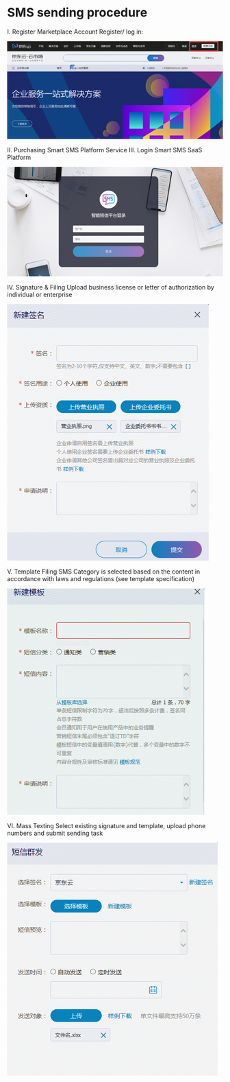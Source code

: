 # SMS sending procedure 
I. Register Marketplace Account
Register/ log in:

![image](https://github.com/jdcloudcom/cn/blob/edit/documentation/Marketplace/Marketplace/MarketPlace-Image/%E7%9F%AD%E4%BF%A1%E5%8F%91%E9%80%811.png)

II. Purchasing Smart SMS Platform Service
III. Login Smart SMS SaaS Platform

![image](https://github.com/jdcloudcom/cn/blob/edit/documentation/Marketplace/Marketplace/MarketPlace-Image/%E7%9F%AD%E4%BF%A1%E5%8F%91%E9%80%812.png)

IV. Signature & Filing
Upload business license or letter of authorization by individual or enterprise

![image](https://github.com/jdcloudcom/cn/blob/edit/documentation/Marketplace/Marketplace/MarketPlace-Image/%E7%9F%AD%E4%BF%A1%E5%8F%91%E9%80%813.png)


V. Template Filing
SMS Category is selected based on the content in accordance with laws and regulations (see template specification)

![image](https://github.com/jdcloudcom/cn/blob/edit/documentation/Marketplace/Marketplace/MarketPlace-Image/%E7%9F%AD%E4%BF%A1%E5%8F%91%E9%80%814.png)


VI. Mass Texting
Select existing signature and template, upload phone numbers and submit sending task

![image](https://github.com/jdcloudcom/cn/blob/edit/documentation/Marketplace/Marketplace/MarketPlace-Image/%E7%9F%AD%E4%BF%A1%E5%8F%91%E9%80%815.png)
